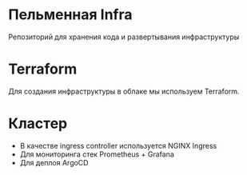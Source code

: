 # Пельменная Infra
Репозиторий для хранения кода и развертывания инфраструктуры

# Terraform 
Для создания инфраструктуры в облаке мы используем Terraform.

# Кластер

- В качестве ingress controller используется NGINX Ingress
- Для мониторинга стек Prometheus + Grafana
- Для деплоя ArgoCD
